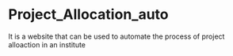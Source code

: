 # Project_Allocation_auto
It is a website that can be used to automate the process of project alloaction in an institute
